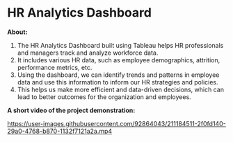 # HR Analytics Dashboard
<b>About:</b>

1. The HR Analytics Dashboard built using Tableau helps HR professionals and managers track and analyze workforce data.
2. It includes various HR data, such as employee demographics, attrition, performance metrics, etc.
3. Using the dashboard, we can identify trends and patterns in employee data and use this information to inform our HR strategies and policies.
4. This helps us make more efficient and data-driven decisions, which can lead to better outcomes for the organization and employees.


<b>A short video of the project demonstration:</b>



https://user-images.githubusercontent.com/92864043/211184511-2f0fd140-29a0-4768-b870-1132f7121a2a.mp4

